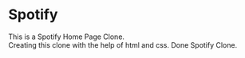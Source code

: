 # Spotify
This is a Spotify Home Page Clone.
<br>
Creating this clone with the help of html and css.
Done Spotify Clone.